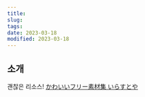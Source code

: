 ```yaml
---
title:
slug:
tags:
date: 2023-03-18
modified: 2023-03-18
---
```


## 소개

괜찮은 리소스!
[かわいいフリー素材集 いらすとや](https://www.irasutoya.com/)
